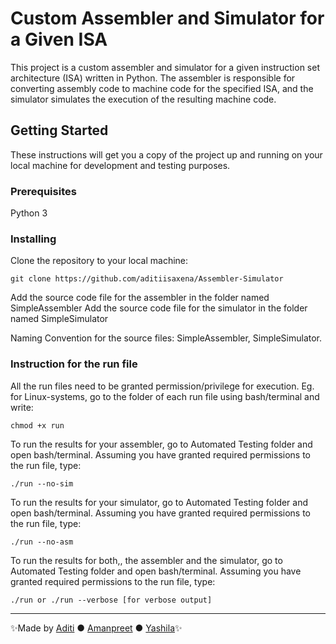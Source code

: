 # Custom Assembler and Simulator for a Given ISA
This project is a custom assembler and simulator for a given instruction set architecture (ISA) written in Python. The assembler is responsible for converting assembly code to machine code for the specified ISA, and the simulator simulates the execution of the resulting machine code.
## Getting Started
These instructions will get you a copy of the project up and running on your local machine for development and testing purposes.
### Prerequisites
Python 3
### Installing
Clone the repository to your local machine:
```
git clone https://github.com/aditiisaxena/Assembler-Simulator
```
Add the source code file for the assembler in the folder named SimpleAssembler
Add the source code file for the simulator in the folder named SimpleSimulator

Naming Convention for the source files: SimpleAssembler, SimpleSimulator.

### Instruction for the run file
All the run files need to be granted permission/privilege for execution.
Eg. for Linux-systems, go to the folder of each run file using bash/terminal and write:
```
chmod +x run
```
To run the results for your assembler, go to Automated Testing folder and open bash/terminal.
Assuming you have granted required permissions to the run file, type: 
```
./run --no-sim
```
To run the results for your simulator, go to Automated Testing folder and open bash/terminal.
Assuming you have granted required permissions to the run file, type:
```
./run --no-asm
```
To run the results for both,, the assembler and the simulator, go to Automated Testing folder and open bash/terminal.
Assuming you have granted required permissions to the run file, type:
```
./run or ./run --verbose [for verbose output] 
```
***
✨Made by [Aditi](https://github.com/aditiisaxena) ● [Amanpreet](https://github.com/Ampreee) ● [Yashila](https://github.com/Yashila21436)✨
